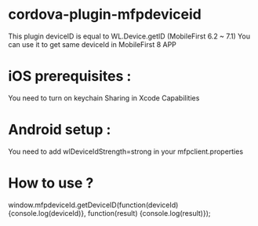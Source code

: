 # cordova-plugin-mfpdeviceid
This plugin deviceID is equal to WL.Device.getID (MobileFirst 6.2 ~ 7.1)
You can use it to get same deviceId in MobileFirst 8 APP

# iOS prerequisites :
You need to turn on keychain Sharing in Xcode Capabilities


# Android setup :
You need to add wlDeviceIdStrength=strong in your mfpclient.properties

# How to use ?
  window.mfpdeviceId.getDeviceID(function(deviceId) {console.log(deviceId)}, function(result) {console.log(result)});
